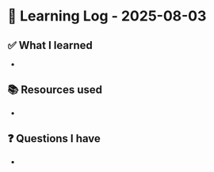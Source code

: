 # 🧠 Learning Log - 2025-08-03

## ✅ What I learned

- 

## 📚 Resources used

- 

## ❓ Questions I have

- 
